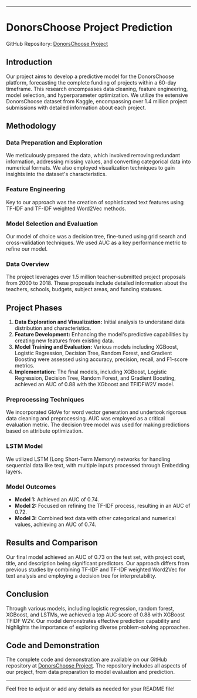 

---

# DonorsChoose Project Prediction

GitHub Repository: [DonorsChoose Project](https://github.com/venkataseetharam/Donors-choos)

## Introduction
Our project aims to develop a predictive model for the DonorsChoose platform, forecasting the complete funding of projects within a 60-day timeframe. This research encompasses data cleaning, feature engineering, model selection, and hyperparameter optimization. We utilize the extensive DonorsChoose dataset from Kaggle, encompassing over 1.4 million project submissions with detailed information about each project.

## Methodology
### Data Preparation and Exploration
We meticulously prepared the data, which involved removing redundant information, addressing missing values, and converting categorical data into numerical formats. We also employed visualization techniques to gain insights into the dataset's characteristics.

### Feature Engineering
Key to our approach was the creation of sophisticated text features using TF-IDF and TF-IDF weighted Word2Vec methods.

### Model Selection and Evaluation
Our model of choice was a decision tree, fine-tuned using grid search and cross-validation techniques. We used AUC as a key performance metric to refine our model.

### Data Overview
The project leverages over 1.5 million teacher-submitted project proposals from 2000 to 2018. These proposals include detailed information about the teachers, schools, budgets, subject areas, and funding statuses.

## Project Phases
1. **Data Exploration and Visualization:** Initial analysis to understand data distribution and characteristics.
2. **Feature Development:** Enhancing the model's predictive capabilities by creating new features from existing data.
3. **Model Training and Evaluation:** Various models including XGBoost, Logistic Regression, Decision Tree, Random Forest, and Gradient Boosting were assessed using accuracy, precision, recall, and F1-score metrics.
4. **Implementation:** The final models, including XGBoost, Logistic Regression, Decision Tree, Random Forest, and Gradient Boosting, achieved an AUC of 0.88 with the XGboost and TFIDFW2V model.

### Preprocessing Techniques
We incorporated GloVe for word vector generation and undertook rigorous data cleaning and preprocessing. AUC was employed as a critical evaluation metric. The decision tree model was used for making predictions based on attribute optimization.

### LSTM Model
We utilized LSTM (Long Short-Term Memory) networks for handling sequential data like text, with multiple inputs processed through Embedding layers.

### Model Outcomes
- **Model 1:** Achieved an AUC of 0.74.
- **Model 2:** Focused on refining the TF-IDF process, resulting in an AUC of 0.72.
- **Model 3:** Combined text data with other categorical and numerical values, achieving an AUC of 0.74.

## Results and Comparison
Our final model achieved an AUC of 0.73 on the test set, with project cost, title, and description being significant predictors. Our approach differs from previous studies by combining TF-IDF and TF-IDF weighted Word2Vec for text analysis and employing a decision tree for interpretability.

## Conclusion
Through various models, including logistic regression, random forest, XGBoost, and LSTMs, we achieved a top AUC score of 0.88 with XGBoost TFIDF W2V. Our model demonstrates effective prediction capability and highlights the importance of exploring diverse problem-solving approaches.

## Code and Demonstration
The complete code and demonstration are available on our GitHub repository at [DonorsChoose Project](https://github.com/venkataseetharam/Donors-choose). The repository includes all aspects of our project, from data preparation to model evaluation and prediction.

---

Feel free to adjust or add any details as needed for your README file!
